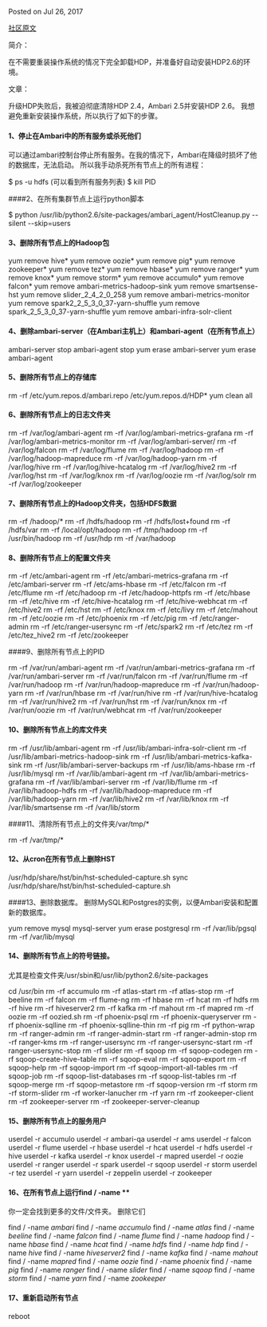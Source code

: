 Posted on Jul 26, 2017

[社区原文](https://community.hortonworks.com/articles/97489/completely-uninstall-hdp-and-ambari.html)

简介：

在不需要重装操作系统的情况下完全卸载HDP，并准备好自动安装HDP2.6的环境。

文章：

升级HDP失败后，我被迫彻底清除HDP 2.4，Ambari 2.5并安装HDP 2.6。 我想避免重新安装操作系统，所以执行了如下的步骤。

#### 1、停止在Ambari中的所有服务或杀死他们

可以通过ambari控制台停止所有服务。在我的情况下，Ambari在降级时损坏了他的数据库，无法启动。 所以我手动杀死所有节点上的所有进程：

$ ps -u hdfs (可以看到所有服务列表)
 $ kill PID

####2、在所有集群节点上运行python脚本

$ python /usr/lib/python2.6/site-packages/ambari_agent/HostCleanup.py --silent --skip=users

#### 3、删除所有节点上的Hadoop包

yum remove hive\*
 yum remove oozie\*
 yum remove pig\*
 yum remove zookeeper\*
 yum remove tez\*
 yum remove hbase\*
 yum remove ranger\*
 yum remove knox\*
 yum remove storm\*
 yum remove accumulo\*
 yum remove falcon\*
 yum remove ambari-metrics-hadoop-sink 
 yum remove smartsense-hst
 yum remove slider_2_4_2_0_258
 yum remove ambari-metrics-monitor
 yum remove spark2_2_5_3_0_37-yarn-shuffle
 yum remove spark_2_5_3_0_37-yarn-shuffle
 yum remove ambari-infra-solr-client

#### 4、删除ambari-server（在Ambari主机上）和ambari-agent（在所有节点上）

ambari-server stop
 ambari-agent stop
 yum erase ambari-server
 yum erase ambari-agent

#### 5、删除所有节点上的存储库

rm -rf /etc/yum.repos.d/ambari.repo /etc/yum.repos.d/HDP*
 yum clean all

#### 6、删除所有节点上的日志文件夹

rm -rf /var/log/ambari-agent
 rm -rf /var/log/ambari-metrics-grafana
 rm -rf /var/log/ambari-metrics-monitor
 rm -rf /var/log/ambari-server/
 rm -rf /var/log/falcon
 rm -rf /var/log/flume
 rm -rf /var/log/hadoop
 rm -rf /var/log/hadoop-mapreduce
 rm -rf /var/log/hadoop-yarn
 rm -rf /var/log/hive
 rm -rf /var/log/hive-hcatalog
 rm -rf /var/log/hive2
 rm -rf /var/log/hst
 rm -rf /var/log/knox
 rm -rf /var/log/oozie
 rm -rf /var/log/solr
 rm -rf /var/log/zookeeper

#### 7、删除所有节点上的Hadoop文件夹，包括HDFS数据

rm -rf /hadoop/*
 rm -rf /hdfs/hadoop
 rm -rf /hdfs/lost+found
 rm -rf /hdfs/var
 rm -rf /local/opt/hadoop
 rm -rf /tmp/hadoop
 rm -rf /usr/bin/hadoop
 rm -rf /usr/hdp
 rm -rf /var/hadoop

#### 8、删除所有节点上的配置文件夹

rm -rf /etc/ambari-agent
 rm -rf /etc/ambari-metrics-grafana
 rm -rf /etc/ambari-server
 rm -rf /etc/ams-hbase
 rm -rf /etc/falcon
 rm -rf /etc/flume
 rm -rf /etc/hadoop
 rm -rf /etc/hadoop-httpfs
 rm -rf /etc/hbase
 rm -rf /etc/hive 
 rm -rf /etc/hive-hcatalog
 rm -rf /etc/hive-webhcat
 rm -rf /etc/hive2
 rm -rf /etc/hst
 rm -rf /etc/knox 
 rm -rf /etc/livy
 rm -rf /etc/mahout 
 rm -rf /etc/oozie
 rm -rf /etc/phoenix
 rm -rf /etc/pig 
 rm -rf /etc/ranger-admin
 rm -rf /etc/ranger-usersync
 rm -rf /etc/spark2
 rm -rf /etc/tez
 rm -rf /etc/tez_hive2
 rm -rf /etc/zookeeper

####9、删除所有节点上的PID

rm -rf /var/run/ambari-agent
 rm -rf /var/run/ambari-metrics-grafana
 rm -rf /var/run/ambari-server
 rm -rf /var/run/falcon
 rm -rf /var/run/flume
 rm -rf /var/run/hadoop 
 rm -rf /var/run/hadoop-mapreduce
 rm -rf /var/run/hadoop-yarn
 rm -rf /var/run/hbase
 rm -rf /var/run/hive
 rm -rf /var/run/hive-hcatalog
 rm -rf /var/run/hive2
 rm -rf /var/run/hst
 rm -rf /var/run/knox
 rm -rf /var/run/oozie 
 rm -rf /var/run/webhcat
 rm -rf /var/run/zookeeper

#### 10、删除所有节点上的库文件夹

rm -rf /usr/lib/ambari-agent
 rm -rf /usr/lib/ambari-infra-solr-client
 rm -rf /usr/lib/ambari-metrics-hadoop-sink
 rm -rf /usr/lib/ambari-metrics-kafka-sink
 rm -rf /usr/lib/ambari-server-backups
 rm -rf /usr/lib/ams-hbase
 rm -rf /usr/lib/mysql
 rm -rf /var/lib/ambari-agent
 rm -rf /var/lib/ambari-metrics-grafana
 rm -rf /var/lib/ambari-server
 rm -rf /var/lib/flume
 rm -rf /var/lib/hadoop-hdfs
 rm -rf /var/lib/hadoop-mapreduce
 rm -rf /var/lib/hadoop-yarn 
 rm -rf /var/lib/hive2
 rm -rf /var/lib/knox
 rm -rf /var/lib/smartsense
 rm -rf /var/lib/storm

####11、清除所有节点上的文件夹/var/tmp/*

rm -rf /var/tmp/*

#### 12、从cron在所有节点上删除HST

/usr/hdp/share/hst/bin/hst-scheduled-capture.sh sync
 /usr/hdp/share/hst/bin/hst-scheduled-capture.sh

####13、删除数据库。 删除MySQL和Postgres的实例，以便Ambari安装和配置新的数据库。

yum remove mysql mysql-server
 yum erase postgresql
 rm -rf /var/lib/pgsql
 rm -rf /var/lib/mysql

#### 14、删除所有节点上的符号链接。

尤其是检查文件夹/usr/sbin和/usr/lib/python2.6/site-packages

cd /usr/bin
 rm -rf accumulo
 rm -rf atlas-start
 rm -rf atlas-stop
 rm -rf beeline
 rm -rf falcon
 rm -rf flume-ng
 rm -rf hbase
 rm -rf hcat
 rm -rf hdfs
 rm -rf hive
 rm -rf hiveserver2
 rm -rf kafka
 rm -rf mahout
 rm -rf mapred
 rm -rf oozie
 rm -rf oozied.sh
 rm -rf phoenix-psql
 rm -rf phoenix-queryserver
 rm -rf phoenix-sqlline
 rm -rf phoenix-sqlline-thin
 rm -rf pig
 rm -rf python-wrap
 rm -rf ranger-admin
 rm -rf ranger-admin-start
 rm -rf ranger-admin-stop
 rm -rf ranger-kms
 rm -rf ranger-usersync
 rm -rf ranger-usersync-start
 rm -rf ranger-usersync-stop
 rm -rf slider
 rm -rf sqoop
 rm -rf sqoop-codegen
 rm -rf sqoop-create-hive-table
 rm -rf sqoop-eval
 rm -rf sqoop-export
 rm -rf sqoop-help
 rm -rf sqoop-import
 rm -rf sqoop-import-all-tables
 rm -rf sqoop-job
 rm -rf sqoop-list-databases
 rm -rf sqoop-list-tables
 rm -rf sqoop-merge
 rm -rf sqoop-metastore
 rm -rf sqoop-version
 rm -rf storm
 rm -rf storm-slider
 rm -rf worker-lanucher
 rm -rf yarn
 rm -rf zookeeper-client
 rm -rf zookeeper-server
 rm -rf zookeeper-server-cleanup

#### 15、删除所有节点上的服务用户

userdel -r accumulo
 userdel -r ambari-qa
 userdel -r ams
 userdel -r falcon
 userdel -r flume
 userdel -r hbase
 userdel -r hcat
 userdel -r hdfs
 userdel -r hive
 userdel -r kafka
 userdel -r knox
 userdel -r mapred
 userdel -r oozie
 userdel -r ranger
 userdel -r spark
 userdel -r sqoop
 userdel -r storm
 userdel -r tez
 userdel -r yarn
 userdel -r zeppelin
 userdel -r zookeeper

#### 16、在所有节点上运行find / -name **

你一定会找到更多的文件/文件夹。 删除它们

find / -name *ambari*
 find / -name *accumulo*
 find / -name *atlas*
 find / -name *beeline*
 find / -name *falcon*
 find / -name *flume*
 find / -name *hadoop*
 find / -name *hbase*
 find / -name *hcat*
 find / -name *hdfs*
 find / -name *hdp*
 find / -name *hive*
 find / -name *hiveserver2*
 find / -name *kafka*
 find / -name *mahout*
 find / -name *mapred*
 find / -name *oozie*
 find / -name *phoenix*
 find / -name *pig*
 find / -name *ranger*
 find / -name *slider*
 find / -name *sqoop*
 find / -name *storm*
 find / -name *yarn*
 find / -name *zookeeper*

#### 17、重新启动所有节点

reboot